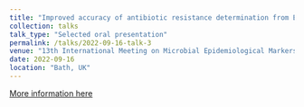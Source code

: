 ```yaml
---
title: "Improved accuracy of antibiotic resistance determination from Enterococcus faecium whole-genome sequences"
collection: talks
talk_type: "Selected oral presentation"
permalink: /talks/2022-09-16-talk-3
venue: "13th International Meeting on Microbial Epidemiological Markers"
date: 2022-09-16
location: "Bath, UK"
---
```


[More information here](https://www.escmid.org/dates-events/escmid-conferences/immem-xiii/final-programme)
